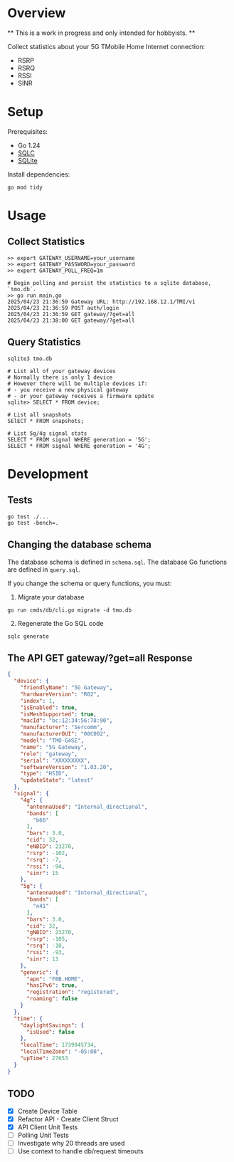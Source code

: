 # Overview
** This is a work in progress and only intended for hobbyists. **

Collect statistics about your 5G TMobile Home Internet connection:
- RSRP
- RSRQ
- RSSI
- SINR

# Setup
Prerequisites:
- Go 1.24
- [SQLC](https://docs.sqlc.dev/en/latest/overview/install.html)
- [SQLite](https://www.sqlite.org/index.html)

Install dependencies:
```commandline
go mod tidy
```

# Usage

## Collect Statistics
```commandline
>> export GATEWAY_USERNAME=your_username
>> export GATEWAY_PASSWORD=your_password
>> export GATEWAY_POLL_FREQ=1m

# Begin polling and persist the statistics to a sqlite database, `tmo.db`.
>> go run main.go
2025/04/23 21:36:59 Gateway URL: http://192.168.12.1/TMI/v1
2025/04/23 21:36:59 POST auth/login
2025/04/23 21:36:59 GET gateway/?get=all
2025/04/23 21:38:00 GET gateway/?get=all
```

## Query Statistics
```commandline
sqlite3 tmo.db

# List all of your gateway devices
# Normally there is only 1 device
# However there will be multiple devices if:
# - you receive a new physical gateway
# - or your gateway receives a firmware update
sqlite> SELECT * FROM device;

# List all snapshots
SElECT * FROM snapshots;

# List 5g/4g signal stats
SELECT * FROM signal WHERE generation = '5G';
SELECT * FROM signal WHERE generation = '4G';
```

# Development

## Tests
```commandline
go test ./...
go test -bench=.
```

## Changing the database schema
The database schema is defined in `schema.sql`.
The database Go functions are defined in `query.sql`.

If you change the schema or query functions, you must:
1. Migrate your database
```commandline
go run cmds/db/cli.go migrate -d tmo.db
```

2. Regenerate the Go SQL code
```commandline
sqlc generate
```

## The API GET gateway/?get=all Response
```json
{
  "device": {
    "friendlyName": "5G Gateway",
    "hardwareVersion": "R02",
    "index": 1,
    "isEnabled": true,
    "isMeshSupported": true,
    "macId": "bc:12:34:56:78:90",
    "manufacturer": "Sercomm",
    "manufacturerOUI": "00C002",
    "model": "TMO-G4SE",
    "name": "5G Gateway",
    "role": "gateway",
    "serial": "XXXXXXXXX",
    "softwareVersion": "1.03.20",
    "type": "HSID",
    "updateState": "latest"
  },
  "signal": {
    "4g": {
      "antennaUsed": "Internal_directional",
      "bands": [
        "b66"
      ],
      "bars": 3.0,
      "cid": 32,
      "eNBID": 23270,
      "rsrp": -102,
      "rsrq": -7,
      "rssi": -94,
      "sinr": 15
    },
    "5g": {
      "antennaUsed": "Internal_directional",
      "bands": [
        "n41"
      ],
      "bars": 3.0,
      "cid": 32,
      "gNBID": 23270,
      "rsrp": -105,
      "rsrq": -10,
      "rssi": -93,
      "sinr": 13
    },
    "generic": {
      "apn": "FBB.HOME",
      "hasIPv6": true,
      "registration": "registered",
      "roaming": false
    }
  },
  "time": {
    "daylightSavings": {
      "isUsed": false
    },
    "localTime": 1739945734,
    "localTimeZone": "-05:00",
    "upTime": 27653
  }
}
```

## TODO
- [X] Create Device Table
- [X] Refactor API - Create Client Struct
- [X] API Client Unit Tests
- [ ] Polling Unit Tests
- [ ] Investigate why 20 threads are used
- [ ] Use context to handle db/request timeouts
